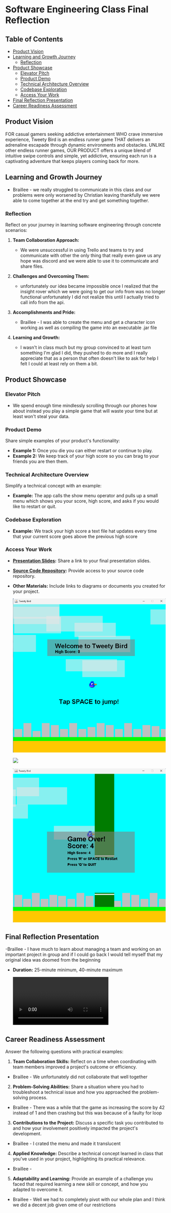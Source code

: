 # Software Engineering Class Final Reflection

## Table of Contents

- [Product Vision](#product-vision)
- [Learning and Growth Journey](#learning-and-growth-journey)
  - [Reflection](#reflection)
- [Product Showcase](#product-showcase)
  - [Elevator Pitch](#elevator-pitch)
  - [Product Demo](#product-demo)
  - [Technical Architecture Overview](#technical-architecture-overview)
  - [Codebase Exploration](#codebase-exploration)
  - [Access Your Work](#access-your-work)
- [Final Reflection Presentation](#final-reflection-presentation)
- [Career Readiness Assessment](#career-readiness-assessment)

## Product Vision

FOR casual gamers seeking addictive entertainment WHO crave immersive experience, Tweety Bird is an endless runner game THAT delivers an adrenaline escapade through dynamic environments and obstacles. UNLIKE other endless runner games, OUR PRODUCT offers a unique blend of intuitive swipe controls and simple, yet addictive, ensuring each run is a captivating adventure that keeps players coming back for more.

## Learning and Growth Journey

 - Braillee - we really struggled to communicate in this class and our problems were only worsened by Christian leaving thankfully we were able to come together at the end try and get something together.

### Reflection

Reflect on your journey in learning software engineering through concrete scenarios:

1. **Team Collaboration Approach:**
   - We were unsuccessful in using Trello and teams to try and communicate with other the only thing that really even gave us any hope was discord and we were able to use it to communicate and share files.

2. **Challenges and Overcoming Them:**
   - unfortunately our idea became impossible once I realized that the insight rover which we were going to get our info from was no longer functional unfortunately I did not realize this until I actually tried to call info from the api.

3. **Accomplishments and Pride:**
   - Braillee - I was able to create the menu and get a character icon working as well as compiling the game into an executable .jar file

4. **Learning and Growth:**
   - I wasn't in class much but my group convinced to at least turn something I'm glad I did, they pushed to do more and I really appreciate that as a person that often doesn't like to ask for help I felt I could at least rely on them a bit.

## Product Showcase

### Elevator Pitch

- We spend enough time mindlessly scrolling through our phones how about instead you play a simple game that will waste your time but at least won't steal your data.

### Product Demo

Share simple examples of your product's functionality:

- **Example 1:** Once you die you can either restart or continue to play.
- **Example 2:** We keep track of your high score so you can brag to your friends you are then them.

### Technical Architecture Overview

Simplify a technical concept with an example:

- **Example:** The app calls the show menu operator and pulls up a small menu which shows you your score, high score, and asks if you would like to restart or quit.

### Codebase Exploration

- **Example:** We track your high score a text file hat updates every time that your current score goes above the previous high score

### Access Your Work

- **[Presentation Slides](link-to-presentation):** Share a link to your final presentation slides.
- **[Source Code Repository](link-to-repo):** Provide access to your source code repository.
- **Other Materials:** Include links to diagrams or documents you created for your project.

  ![](homepage.png)

  ![](gameplay.png)

  ![](deathmenu.png)

## Final Reflection Presentation

-Braillee - I have much to learn about managing a team and working on an important project in group and if I could go back I would tell myself that my original idea was doomed from the beginning 

- **Duration:** 25-minute minimum, 40-minute maximum

  ![](presentation.mp4)

## Career Readiness Assessment

Answer the following questions with practical examples:

1. **Team Collaboration Skills:** Reflect on a time when coordinating with team members improved a project's outcome or efficiency.
 - Braillee - We unfortunately did not collaborate that well together 
2. **Problem-Solving Abilities:** Share a situation where you had to troubleshoot a technical issue and how you approached the problem-solving process.
 - Braillee - There was a while that the game as increasing the score by 42 instead of 1 and then crashing but this was because of a faulty for loop 
3. **Contributions to the Project:** Discuss a specific task you contributed to and how your involvement positively impacted the project's development.
 - Braillee - I crated the menu and made it translucent 
4. **Applied Knowledge:** Describe a technical concept learned in class that you've used in your project, highlighting its practical relevance.
 - Braillee - 
5. **Adaptability and Learning:** Provide an example of a challenge you faced that required learning a new skill or concept, and how you adapted to overcome it.
 - Braillee - Well we had to completely pivot with our whole plan and I think we did a decent job given ome of our restrictions
